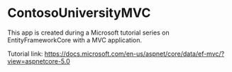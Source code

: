 # ContosoUniversityMVC

This app is created during a Microsoft tutorial series on EntityFrameworkCore with a MVC application.

Tutorial link:
https://docs.microsoft.com/en-us/aspnet/core/data/ef-mvc/?view=aspnetcore-5.0
